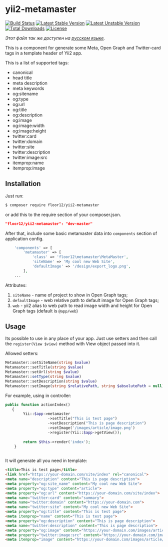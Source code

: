# yii2-metamaster
[![Build Status](https://travis-ci.org/floor12/yii2-metamaster.svg?branch=master)](https://travis-ci.org/floor12/yii2-metamaster)
[![Latest Stable Version](https://poser.pugx.org/floor12/yii2-metamaster/v/stable)](https://packagist.org/packages/floor12/yii2-metamaster)
[![Latest Unstable Version](https://poser.pugx.org/floor12/yii2-metamaster/v/unstable)](https://packagist.org/packages/floor12/yii2-metamaster)
[![Total Downloads](https://poser.pugx.org/floor12/yii2-metamaster/downloads)](https://packagist.org/packages/floor12/yii2-metamaster)
[![License](https://poser.pugx.org/floor12/yii2-metamaster/license)](https://packagist.org/packages/floor12/yii2-metamaster)

*Этот файл так же доступен на [русском языке](README_RUS.md).*

This is a component for generate some Meta, Open Graph and Twitter-card tags in a template header of Yii2 app.

This is a list of supported tags:
- canonical
- head title
- meta description
- meta keywords
- og:sitename
- og:type
- og:url
- og:title
- og:description
- og:image
- og:image:width
- og:image:height
- twitter:card
- twitter:domain
- twitter:site
- twitter:description
- twitter:image:src
- itemprop:name
- itemprop:image

Installation
------------

Just run:
```bash
$ composer require floor12/yii2-metamaster
```
or add this to the require section of your composer.json.
```json
"floor12/yii2-metamaster": "dev-master"
```

After that, include some basic metamaster data into `components` section of application config.
```php  
    'components' => [
        'metamaster' => [
            'class' => 'floor12\metamaster\MetaMaster',
            'siteName' => 'My cool new Web Site',
            'defaultImage' => '/design/export_logo.png',
        ],
    ...
```

Attributes:
1. `siteName` - name of project to show in Open Graph tags;
2. `defaultImage` - web relative path to default image for Open Graph tags;
3. `web` - yii2 alias to web path to read image width and height for Open Graph tags (default is `@app/web`)


Usage
------------

Its possible to use in any place of your app. Just use setters and then call the `register(View $view)` method with View object passed into it.

Allowed setters:
```php
Metamaster::setSiteName(string $value)
Metamaster::setTitle(string $value)
Metamaster::setUrl(string $value)
Metamaster::setType(string $value)
Metamaster::setDescription(string $value)
Metamaster::setImage(string $relativePath, string $absolutePath = null)
```

For example, using in controller:

```php
public function actionIndex()
   {
        Yii::$app->metamaster
                   ->setTitle("This is test page")
                   ->setDescription("This is page description")
                   ->setImage('/images/article/image.png')
                   ->register(Yii::$app->getView());
                   
        return $this->render('index');
    }
      
```

It will generate all you need in template:
```html
<title>This is test page</title>
<link href="https://your-domain.com/site/index" rel="canonical">
<meta name="description" content="This is page description">
<meta property="og:site_name" content="My cool new Web Site">
<meta property="og:type" content="article">
<meta property="og:url" content="https://your-domain.com/site/index">
<meta name="twitter:card" content="summary">
<meta name="twitter:domain" content="https://your-domain.com">
<meta name="twitter:site" content="My cool new Web Site">
<meta property="og:title" content="This is test page">
<meta itemprop="name" content="This is test page">
<meta property="og:description" content="This is page description">
<meta name="twitter:description" content="This is page description">
<meta property="og:image" content="https://your-domain.com/images/article/image.png">
<meta property="twitter:image:src" content="https://your-domain.com/images/article/image.png">
<meta itemprop="image" content="https://your-domain.com/images/article/image.png">
```


